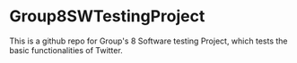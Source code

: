 # Group8SWTestingProject

This is a github repo for Group's 8 Software testing Project, which tests the basic functionalities of Twitter.
